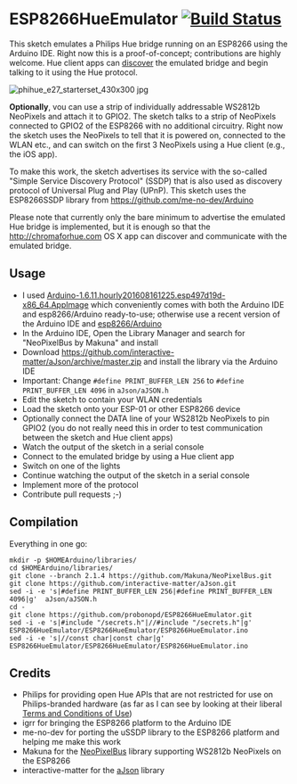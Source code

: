 # ESP8266HueEmulator [![Build Status](https://travis-ci.org/probonopd/ESP8266HueEmulator.svg)](https://travis-ci.org/probonopd/ESP8266HueEmulator)
This sketch emulates a Philips Hue bridge running on an ESP8266 using the Arduino IDE. Right now this is a proof-of-concept; contributions are highly welcome. Hue client apps can [discover](../../wiki/Discovery) the emulated bridge and begin talking to it using the Hue protocol.

![phihue_e27_starterset_430x300 jpg](https://cloud.githubusercontent.com/assets/2480569/8511601/e692e61c-231f-11e5-842d-4fedd6f900b4.jpg)

__Optionally__, vou can use a strip of individually addressable WS2812b NeoPixels and attach it to GPIO2. The sketch talks to a strip of NeoPixels connected to GPIO2 of the ESP8266 with no additional circuitry. Right now the sketch uses the NeoPixels to tell that it is powered on, connected to the WLAN etc., and can switch on the first 3 NeoPixels using a Hue client (e.g., the iOS app).

To make this work, the sketch advertises its service with the so-called "Simple Service Discovery Protocol" (SSDP) that is also used as discovery protocol of Universal Plug and Play (UPnP). This sketch uses the ESP8266SSDP library from https://github.com/me-no-dev/Arduino

Please note that currently only the bare minimum to advertise the emulated Hue bridge is implemented, but it is enough so that the http://chromaforhue.com OS X app can discover and communicate with the emulated bridge.

## Usage

* I used [Arduino-1.6.11.hourly201608161225.esp497d19d-x86_64.AppImage](https://bintray.com/probono/AppImages/Arduino#files) which conveniently comes with both the Arduino IDE and esp8266/Arduino ready-to-use; otherwise use a recent version of the Arduino IDE and [esp8266/Arduino](https://github.com/esp8266/Arduino) 
* In the Arduino IDE, Open the Library Manager and search for "NeoPixelBus by Makuna" and install
* Download https://github.com/interactive-matter/aJson/archive/master.zip and install the library via the Arduino IDE
* Important: Change `#define PRINT_BUFFER_LEN 256` to `#define PRINT_BUFFER_LEN 4096` in `aJson/aJSON.h`
* Edit the sketch to contain your WLAN credentials
* Load the sketch onto your ESP-01 or other ESP8266 device
* Optionally connect the DATA line of your WS2812b NeoPixels to pin GPIO2 (you do not really need this in order to test communication between the sketch and Hue client apps)
* Watch the output of the sketch in a serial console
* Connect to the emulated bridge by using a Hue client app
* Switch on one of the lights
* Continue watching the output of the sketch in a serial console
* Implement more of the protocol
* Contribute pull requests ;-)

## Compilation

Everything in one go:

```
mkdir -p $HOMEArduino/libraries/
cd $HOMEArduino/libraries/
git clone --branch 2.1.4 https://github.com/Makuna/NeoPixelBus.git
git clone https://github.com/interactive-matter/aJson.git
sed -i -e 's|#define PRINT_BUFFER_LEN 256|#define PRINT_BUFFER_LEN 4096|g'  aJson/aJSON.h
cd -
git clone https://github.com/probonopd/ESP8266HueEmulator.git
sed -i -e 's|#include "/secrets.h"|//#include "/secrets.h"|g' ESP8266HueEmulator/ESP8266HueEmulator/ESP8266HueEmulator.ino
sed -i -e 's|//const char|const char|g' ESP8266HueEmulator/ESP8266HueEmulator/ESP8266HueEmulator.ino
```

## Credits

* Philips for providing open Hue APIs that are not restricted for use on Philips-branded hardware (as far as I can see by looking at their liberal [Terms and Conditions of Use](https://github.com/probonopd/ESP8266HueEmulator/wiki/Discovery#terms-and-conditions-of-use))
* igrr for bringing the ESP8266 platform to the Arduino IDE
* me-no-dev for porting the uSSDP library to the ESP8266 platform and helping me make this work
* Makuna for the [NeoPixelBus](https://github.com/Makuna/NeoPixelBus) library supporting WS2812b NeoPixels on the ESP8266
* interactive-matter for the [aJson](https://github.com/interactive-matter/aJson) library
